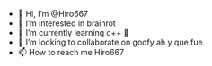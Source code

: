 - 👋 Hi, I’m @Hiro667
- 👀 I’m interested in brainrot
- 🌱 I’m currently learning c++ 🥶
- 💞️ I’m looking to collaborate on goofy ah y que fue
- 📫 How to reach me Hiro667

<!---
Hiro667/Hiro667 is a ✨ special ✨ repository because its `README.md` (this file) appears on your GitHub profile.
You can click the Preview link to take a look at your changes.
--->
